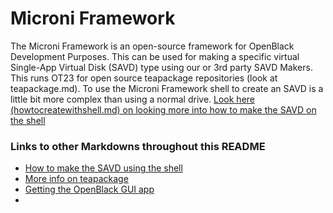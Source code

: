 # Microni Framework
The Microni Framework is an open-source framework for OpenBlack Development Purposes. This can be used for making a specific virtual Single-App Virtual Disk (SAVD) type using our or 3rd party SAVD Makers. This runs OT23 for open source teapackage repositories (look at teapackage.md). 
To use the Microni Framework shell to create an SAVD is a little bit more complex than using a normal drive. [Look here (howtocreatewithshell.md) on looking more into how to make the SAVD on the shell](url)
### Links to other Markdowns throughout this README
- [How to make the SAVD using the shell](url)
- [More info on teapackage](url)
- [Getting the OpenBlack GUI app](url)
- 
